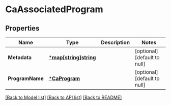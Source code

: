 # CaAssociatedProgram

## Properties
Name | Type | Description | Notes
------------ | ------------- | ------------- | -------------
**Metadata** | [***map[string]string**](map.md) |  | [optional] [default to null]
**ProgramName** | [***CaProgram**](caProgram.md) |  | [optional] [default to null]

[[Back to Model list]](../README.md#documentation-for-models) [[Back to API list]](../README.md#documentation-for-api-endpoints) [[Back to README]](../README.md)


